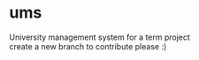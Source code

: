 # ums
University management system for a term project <br>
create a new branch to contribute please :)